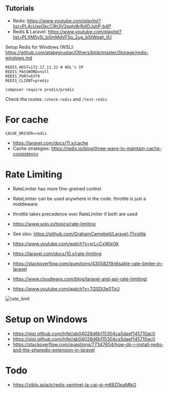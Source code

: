 
## Tutorials

- Redis: https://www.youtube.com/playlist?list=PL4cUxeGkcC9h3V2eqhi8rRdIDJshP-b4P
- Redis & Laravel: https://www.youtube.com/playlist?list=PLXM5y5j_b0mMdVF5p_2ug_b5tWqah_tfJ

Setup Redis for Windows (WSL): https://github.com/atabegruslan/Others/blob/master/Storage/redis-windows.md

```
REDIS_HOST=172.17.11.22 # WSL's IP
REDIS_PASSWORD=null
REDIS_PORT=6379
REDIS_CLIENT=predis
```

`composer require predis/predis`

Check the routes: `/check-redis` and `/test-redis`

# For cache

`CACHE_DRIVER=redis`

- https://laravel.com/docs/11.x/cache
- Cache strategies: https://redis.io/blog/three-ways-to-maintain-cache-consistency

# Rate Limiting

- RateLimiter has more fine-grained control
- RateLimiter can be used anywhere in the code. throttle is just a middleware
- throttle takes precedence over RateLimiter if both are used  

- https://www.solo.io/topics/rate-limiting
- See also: https://github.com/GrahamCampbell/Laravel-Throttle

- https://www.youtube.com/watch?v=vrLcCxWlxOk
- https://laravel.com/docs/10.x/rate-limiting
- https://stackoverflow.com/questions/43058219/disable-rate-limiter-in-laravel
- https://www.cloudways.com/blog/laravel-and-api-rate-limiting/
- https://www.youtube.com/watch?v=TQSDi3e0TxU

![rate_limit](https://github.com/Ruslan-Aliyev/Laravel10_Newest_Notes/assets/6761422/282bba79-da39-4dbf-aacf-6f01c9b0c80e)

# Setup on Windows

- https://gist.github.com/lnfel/ab04028d6b115304ca5daef145710ac0
- https://gist.github.com/lnfel/ab04028d6b115304ca5daef145710ac0
- https://stackoverflow.com/questions/77347654/how-do-i-install-redis-and-the-phpredis-extension-in-laravel

# Todo

- https://viblo.asia/p/redis-sentinel-la-cai-gi-m68Z0eaMlkG
